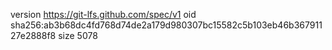 version https://git-lfs.github.com/spec/v1
oid sha256:ab3b68dc4fd768d74de2a179d980307bc15582c5b103eb46b36791127e2888f8
size 5078
